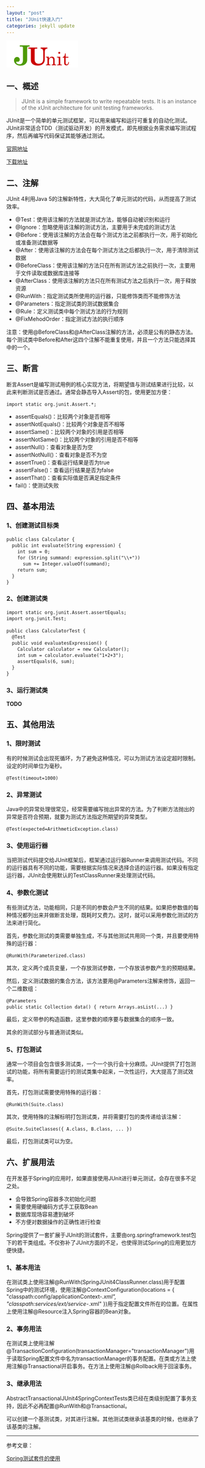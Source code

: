 ```yaml
---
layout: "post"
title: "JUnit快速入门"
categories: jekyll update
---
```


![](https://github.com/gefenghua/MarkdownPictures/raw/master/junit_icon.png)

## 一、概述
> JUnit is a simple framework to write repeatable tests. It is an instance of the xUnit architecture for unit testing frameworks.

JUnit是一个简单的单元测试框架，可以用来编写和运行可重复的自动化测试。JUnit非常适合TDD（测试驱动开发）的开发模式，即先根据业务需求编写测试程序，然后再编写代码保证其能够通过测试。

[官网地址](http://junit.org/junit4/)

[下载地址](https://github.com/junit-team/junit4/releases/)

## 二、注解
JUnit 4利用Java 5的注解新特性，大大简化了单元测试的代码，从而提高了测试效率。

* @Test：使用该注解的方法就是测试方法，能够自动被识别和运行
* @Ignore：忽略使用该注解的测试方法，主要用于未完成的测试方法
* @Before：使用该注解的方法会在每个测试方法之前都执行一次，用于初始化或准备测试数据等
* @After：使用该注解的方法会在每个测试方法之后都执行一次，用于清除测试数据
* @BeforeClass：使用该注解的方法只在所有测试方法之前执行一次，主要用于文件读取或数据库连接等
* @AfterClass：使用该注解的方法只在所有测试方法之后执行一次，用于释放资源
* @RunWith：指定测试类所使用的运行器，只能修饰类而不能修饰方法
* @Parameters：指定测试类的测试数据集合
* @Rule：定义测试类中每个测试方法的行为规则
* @FixMehodOrder：指定测试方法的执行顺序

注意：使用@BeforeClass和@AfterClass注解的方法，必须是公有的静态方法。每个测试类中Before和After这四个注解不能重复使用，并且一个方法只能选择其中的一个。

## 三、断言
断言Assert是编写测试用例的核心实现方法，将期望值与测试结果进行比较，以此来判断测试是否通过。通常会静态导入Assert的包，使用更加方便：

	import static org.junit.Assert.*;

* assertEquals()：比较两个对象是否相等
* assertNotEquals()：比较两个对象是否不相等
* assertSame()：比较两个对象的引用是否相等
* assertNotSame()：比较两个对象的引用是否不相等
* assertNull()：查看对象是否为空
* assertNotNull()：查看对象是否不为空
* assertTrue()：查看运行结果是否为true
* assertFalse()：查看运行结果是否为false
* assertThat()：查看实际值是否满足指定条件
* fail()：使测试失败

## 四、基本用法

### 1、创建测试目标类

	public class Calculator {
	  public int evaluate(String expression) {
	    int sum = 0;
	    for (String summand: expression.split("\\+"))
	      sum += Integer.valueOf(summand);
	    return sum;
	  }
	}

### 2、创建测试类

	import static org.junit.Assert.assertEquals;
	import org.junit.Test;

	public class CalculatorTest {
	  @Test
	  public void evaluatesExpression() {
	    Calculator calculator = new Calculator();
	    int sum = calculator.evaluate("1+2+3");
	    assertEquals(6, sum);
	  }
	}

### 3、运行测试类

**TODO**

## 五、其他用法

### 1、限时测试
有的时候测试会出现死循环，为了避免这种情况，可以为测试方法设定超时限制。设定的时间单位为毫秒。

	@Test(timeout=1000)

### 2、异常测试
Java中的异常处理很常见，经常需要编写抛出异常的方法。为了判断方法抛出的异常是否符合预期，就要为测试方法指定所期望的异常类型。

	@Test(expected=ArithmeticException.class)

### 3、使用运行器
当把测试代码提交给JUnit框架后，框架通过运行器Runner来调用测试代码。不同的运行器具有不同的功能，需要根据实际情况来选择合适的运行器。如果没有指定运行器，JUnit会使用默认的TestClassRunner来处理测试代码。

### 4、参数化测试
有些测试方法，功能相同，只是不同的参数会产生不同的结果。如果把参数值的每种情况都列出来并做断言处理，既耗时又费力。这时，就可以采用参数化测试的方法来进行简化。

首先，参数化测试的类需要单独生成，不与其他测试共用同一个类，并且要使用特殊的运行器：

	@RunWith(Parameterized.class)

其次，定义两个成员变量，一个存放测试参数，一个存放该参数产生的预期结果。

然后，定义测试数据的集合方法，该方法要用@Parameters注解来修饰，返回一个二维数组：

	@Parameters
	public static Collection data() { return Arrays.asList(...) }

最后，定义带参的构造函数，这里参数的顺序要与数据集合的顺序一致。

其余的测试部分与普通测试类似。

### 5、打包测试
通常一个项目会包含很多测试类，一个一个执行会十分麻烦。JUnit提供了打包测试的功能，将所有需要运行的测试类集中起来，一次性运行，大大提高了测试效率。

首先，打包测试需要使用特殊的运行器：

	@RunWith(Suite.class)

其次，使用特殊的注解标明打包测试类，并将需要打包的类传递给该注解：

	@Suite.SuiteClasses({ A.class, B.class, ... })

最后，打包测试类可以为空。

## 六、扩展用法
在开发基于Spring的应用时，如果直接使用JUnit进行单元测试，会存在很多不足之处。

* 会导致Spring容器多次初始化问题
* 需要使用硬编码方式手工获取Bean
* 数据库现场容易遭到破坏
* 不方便对数据操作的正确性进行检查

Spring提供了一套扩展于JUnit的测试套件，主要由org.springframework.test包下的若干类组成。不仅弥补了JUnit方面的不足，也使得测试Spring的应用更加方便快捷。

### 1、基本用法

在测试类上使用注解@RunWith(SpringJUnit4ClassRunner.class)用于配置Spring中的测试环境，使用注解@ContextConfiguration(locations = { "classpath:config/applicationContext-*.xml", "classpath:services/ext/service-*.xml" })用于指定配置文件所在的位置。在属性上使用注解@Resource注入Spring容器的Bean对象。

### 2、事务用法

在测试类上使用注解@TransactionConfiguration(transactionManager="transactionManager")用于读取Spring配置文件中名为transactionManager的事务配置。在类或方法上使用注解@Transactional开启事务。在方法上使用注解@Rollback用于回滚事务。

### 3、继承用法

AbstractTransactionalJUnit4SpringContextTests类已经在类级别配置了事务支持，因此不必再配置@RunWith和@Transactional。

可以创建一个基测试类，对其进行注解。其他测试类继承该基类的时候，也继承了该基类的注解。

---

参考文章：

[Spring测试套件的使用](http://blog.csdn.net/wangpeng047/article/details/9631193)
